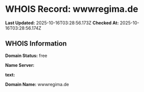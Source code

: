 # WHOIS Record: wwwregima.de

**Last Updated:** 2025-10-16T03:28:56.173Z
**Checked At:** 2025-10-16T03:28:56.174Z

## WHOIS Information

**Domain Status:** free

**Name Server:** 

**text:** 

**Domain Name:** wwwregima.de

